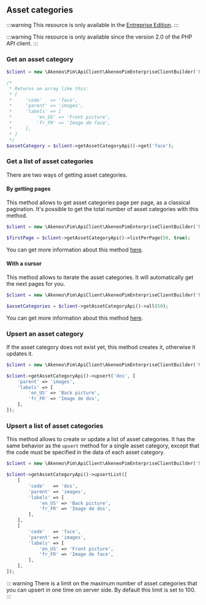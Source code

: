 ## Asset categories

:::warning
This resource is only available in the [Entreprise Edition](https://www.akeneo.com/enterprise-edition/).
:::

:::warning
This resource is only available since the version 2.0 of the PHP API client.
:::

### Get an asset category

```php
$client = new \Akeneo\Pim\ApiClient\AkeneoPimEnterpriseClientBuilder('http://akeneo.com/')->buildAuthenticatedByPassword('client_id', 'secret', 'admin', 'admin');

/*
 * Returns an array like this:
 * [
 *     'code'   => 'face',
 *     'parent' => 'images',
 *     'labels' => [
 *         'en_US' => 'Front picture',
 *         'fr_FR' => 'Image de face',
 *     ],
 * ]
 */
$assetCategory = $client->getAssetCategoryApi()->get('face');
```

### Get a list of asset categories

There are two ways of getting asset categories. 

#### By getting pages

This method allows to get asset categories page per page, as a classical pagination.
It's possible to get the total number of asset categories with this method.

```php
$client = new \Akeneo\Pim\ApiClient\AkeneoPimEnterpriseClientBuilder('http://akeneo.com/')->buildAuthenticatedByPassword('client_id', 'secret', 'admin', 'admin');

$firstPage = $client->getAssetCategoryApi()->listPerPage(50, true);
```

You can get more information about this method [here](/php-client/list-resources.html#by-getting-pages).

#### With a cursor

This method allows to iterate the asset categories. It will automatically get the next pages for you.

```php
$client = new \Akeneo\Pim\ApiClient\AkeneoPimEnterpriseClientBuilder('http://akeneo.com/')->buildAuthenticatedByPassword('client_id', 'secret', 'admin', 'admin');

$assetCategories = $client->getAssetCategoryApi()->all(50);
```

You can get more information about this method [here](/php-client/list-resources.html#with-a-cursor).

### Upsert an asset category

If the asset category does not exist yet, this method creates it, otherwise it updates it.

```php
$client = new \Akeneo\Pim\ApiClient\AkeneoPimEnterpriseClientBuilder('http://akeneo.com/')->buildAuthenticatedByPassword('client_id', 'secret', 'admin', 'admin');

$client->getAssetCategoryApi()->upsert('dos', [
    'parent' => 'images',
    'labels' => [
        'en_US' => 'Back picture',
        'fr_FR' => 'Image de dos',
    ],
]);
```

### Upsert a list of asset categories

This method allows to create or update a list of asset categories.
It has the same behavior as the `upsert` method for a single asset category, except that the code must be specified in the data of each asset category.

```php
$client = new \Akeneo\Pim\ApiClient\AkeneoPimEnterpriseClientBuilder('http://akeneo.com/')->buildAuthenticatedByPassword('client_id', 'secret', 'admin', 'admin');

$client->getAssetCategoryApi()->upsertList([
    [
        'code'   => 'dos',
        'parent' => 'images',
        'labels' => [
            'en_US' => 'Back picture',
            'fr_FR' => 'Image de dos',
        ],
    ],
    [
        'code'   => 'face',
        'parent' => 'images',
        'labels' => [
            'en_US' => 'Front picture',
            'fr_FR' => 'Image de face',
        ],
    ],
]);
```

::: warning
There is a limit on the maximum number of asset categories that you can upsert in one time on server side. By default this limit is set to 100.
:::
